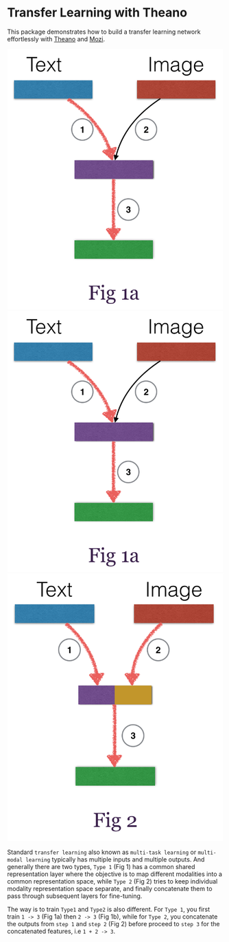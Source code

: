 <!-- # transfer_learning

## TODO

## Prepare dataset in the format
`X = [[t1, i1], [t2, i2], ...]` where t1 is the text feature corresponding to image i1 and
`y = [y1, y2, ...]` is the label. -->

# Transfer Learning with Theano
This package demonstrates how to build a transfer learning network effortlessly with [Theano](https://github.com/Theano/Theano.git) and [Mozi](https://github.com/hycis/Mozi).

<!-- ![transfer learning](images/illustration.png "Title" {width=40px height=400px}) -->
<img src="images/type1a.png" width="600">
<img src="images/type1a.png" width="600">
<img src="images/type2.png" width="600">


Standard `transfer learning` also known as `multi-task learning` or `multi-modal learning` typically has multiple inputs and multiple outputs. And generally there are two types, `Type 1` (Fig 1) has a common shared representation layer where the objective is to map different modalities into a common representation space, while `Type 2` (Fig 2) tries to keep individual modality representation space separate, and finally concatenate them to pass through subsequent layers for fine-tuning.

The way is to train `Type1` and `Type2` is also different. For `Type 1`, you first train `1 -> 3` (Fig 1a) then `2 -> 3` (Fig 1b), while for `Type 2`, you concatenate the outputs from `step 1` and `step 2` (Fig 2) before proceed to `step 3` for the concatenated features, i.e  `1 + 2 -> 3`.
